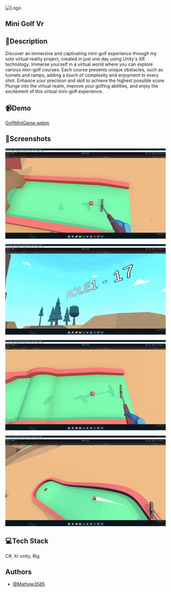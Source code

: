
![Logo](![image](https://github.com/Mathew3585/Ar-Vuforia/assets/68810417/e9eed062-597c-4e47-a594-58b7364f9079)
)


## Mini Golf Vr



## 📜Description

Discover an immersive and captivating mini-golf experience through my solo virtual reality project, created in just one day using Unity's XR technology. Immerse yourself in a virtual world where you can explore various mini-golf courses. Each course presents unique obstacles, such as tunnels and ramps, adding a touch of complexity and enjoyment to every shot. Enhance your precision and skill to achieve the highest possible score. Plunge into the virtual realm, improve your golfing abilities, and enjoy the excitement of this virtual mini-golf experience.
## 📹Demo

[GoflMiniGame.webm](https://github.com/Mathew3585/Mini-golf-Vr/assets/68810417/23ff820d-1bfd-4f04-a7c7-087a389d75b2)



## 📸Screenshots

![Idle Screen](https://github.com/Mathew3585/Mini-golf-Vr/blob/main/ScreenShoot/2023-05-19%2017-11-10.00_00_00_00.Still002.png?raw=true)

![Menu](https://github.com/Mathew3585/Mini-golf-Vr/blob/main/ScreenShoot/2023-05-19%2017-11-10.00_00_13_35.Still004.png?raw=true)

![g1](https://github.com/Mathew3585/Mini-golf-Vr/blob/main/ScreenShoot/2023-05-19%2017-11-10.00_00_16_57.Still001.png?raw=true)

![g2](https://github.com/Mathew3585/Mini-golf-Vr/blob/main/ScreenShoot/2023-05-19%2017-11-10.00_00_52_18.Still003.png?raw=true)



## 💻Tech Stack

C#, Xr unity, Rig.

## Authors

- [@Mathew3585](https://www.github.com/Mathew3585)

